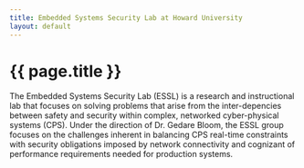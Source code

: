 ```yaml
---
title: Embedded Systems Security Lab at Howard University
layout: default
---
```


# {{ page.title }}

The Embedded Systems Security Lab (ESSL) is a research and instructional lab that focuses on solving problems that arise from the inter-depencies between safety and security within complex, networked cyber-physical systems (CPS). Under the direction of Dr. Gedare Bloom, the ESSL group focuses on the challenges inherent in balancing CPS real-time constraints with security obligations imposed by network connectivity and cognizant of performance requirements needed for production systems.


